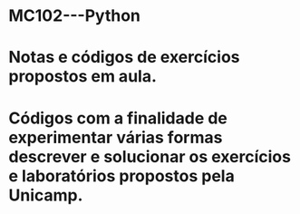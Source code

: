 # MC102---Python
# Notas e códigos de exercícios propostos em aula. 
# Códigos com a finalidade de experimentar várias formas descrever e solucionar os exercícios e laboratórios propostos pela Unicamp.  
